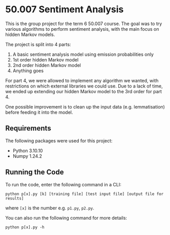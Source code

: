 # 50.007 Sentiment Analysis

This is the group project for the term 6 50.007 course. The goal was to try various algorithms to perform sentiment analysis, with the main focus on hidden Markov models.

The project is split into 4 parts:
1. A basic sentiment analysis model using emission probabilities only
2. 1st order hidden Markov model
3. 2nd order hidden Markov model
4. Anything goes

For part 4, we were allowed to implement any algorithm we wanted, with restrictions on which external libraries we could use. Due to a lack of time, we ended up extending our hidden Markov model to the 3rd order for part 4.

One possible improvement is to clean up the input data (e.g. lemmatisation) before feeding it into the model.

## Requirements

The following packages were used for this project:

- Python 3.10.10
- Numpy 1.24.2

## Running the Code

To run the code, enter the following command in a CLI:

    python p[x].py [k] [training file] [test input file] [output file for results]

where `[x]` is the number e.g. `p1.py`, `p2.py`.


You can also run the following command for more details:

    python p[x].py -h
